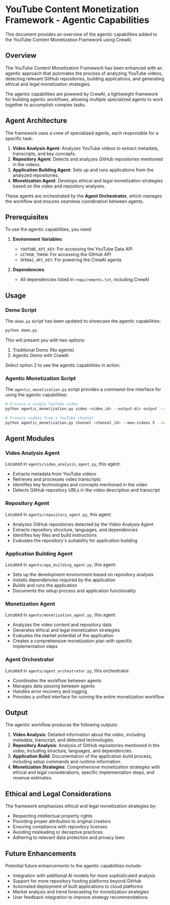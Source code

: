 # YouTube Content Monetization Framework - Agentic Capabilities

This document provides an overview of the agentic capabilities added to the YouTube Content Monetization Framework using CrewAI.

## Overview

The YouTube Content Monetization Framework has been enhanced with an agentic approach that automates the process of analyzing YouTube videos, detecting relevant GitHub repositories, building applications, and generating ethical and legal monetization strategies.

The agentic capabilities are powered by CrewAI, a lightweight framework for building agentic workflows, allowing multiple specialized agents to work together to accomplish complex tasks.

## Agent Architecture

The framework uses a crew of specialized agents, each responsible for a specific task:

1. **Video Analysis Agent**: Analyzes YouTube videos to extract metadata, transcripts, and key concepts.
2. **Repository Agent**: Detects and analyzes GitHub repositories mentioned in the videos.
3. **Application Building Agent**: Sets up and runs applications from the analyzed repositories.
4. **Monetization Agent**: Develops ethical and legal monetization strategies based on the video and repository analyses.

These agents are orchestrated by the **Agent Orchestrator**, which manages the workflow and ensures seamless coordination between agents.

## Prerequisites

To use the agentic capabilities, you need:

1. **Environment Variables**:
   - `YOUTUBE_API_KEY`: For accessing the YouTube Data API
   - `GITHUB_TOKEN`: For accessing the GitHub API
   - `OPENAI_API_KEY`: For powering the CrewAI agents

2. **Dependencies**:
   - All dependencies listed in `requirements.txt`, including CrewAI

## Usage

### Demo Script

The `demo.py` script has been updated to showcase the agentic capabilities:

```bash
python demo.py
```

This will present you with two options:
1. Traditional Demo (No agents)
2. Agentic Demo with CrewAI

Select option 2 to see the agentic capabilities in action.

### Agentic Monetization Script

The `agentic_monetization.py` script provides a command-line interface for using the agentic capabilities:

```bash
# Process a single YouTube video
python agentic_monetization.py video <video_id> --output-dir output --verbose

# Process videos from a YouTube channel
python agentic_monetization.py channel <channel_id> --max-videos 5 --output-dir output --verbose
```

## Agent Modules

### Video Analysis Agent

Located in `agents/video_analysis_agent.py`, this agent:
- Extracts metadata from YouTube videos
- Retrieves and processes video transcripts
- Identifies key technologies and concepts mentioned in the video
- Detects GitHub repository URLs in the video description and transcript

### Repository Agent

Located in `agents/repository_agent.py`, this agent:
- Analyzes GitHub repositories detected by the Video Analysis Agent
- Extracts repository structure, languages, and dependencies
- Identifies key files and build instructions
- Evaluates the repository's suitability for application building

### Application Building Agent

Located in `agents/app_building_agent.py`, this agent:
- Sets up the development environment based on repository analysis
- Installs dependencies required by the application
- Builds and runs the application
- Documents the setup process and application functionality

### Monetization Agent

Located in `agents/monetization_agent.py`, this agent:
- Analyzes the video content and repository data
- Generates ethical and legal monetization strategies
- Evaluates the market potential of the application
- Creates a comprehensive monetization plan with specific implementation steps

### Agent Orchestrator

Located in `agents/agent_orchestrator.py`, this orchestrator:
- Coordinates the workflow between agents
- Manages data passing between agents
- Handles error recovery and logging
- Provides a unified interface for running the entire monetization workflow

## Output

The agentic workflow produces the following outputs:

1. **Video Analysis**: Detailed information about the video, including metadata, transcript, and detected technologies.
2. **Repository Analysis**: Analysis of GitHub repositories mentioned in the video, including structure, languages, and dependencies.
3. **Application Build**: Documentation of the application build process, including setup commands and runtime information.
4. **Monetization Strategies**: Comprehensive monetization strategies with ethical and legal considerations, specific implementation steps, and revenue estimates.

## Ethical and Legal Considerations

The framework emphasizes ethical and legal monetization strategies by:
- Respecting intellectual property rights
- Providing proper attribution to original creators
- Ensuring compliance with repository licenses
- Avoiding misleading or deceptive practices
- Adhering to relevant data protection and privacy laws

## Future Enhancements

Potential future enhancements to the agentic capabilities include:
- Integration with additional AI models for more sophisticated analysis
- Support for more repository hosting platforms beyond GitHub
- Automated deployment of built applications to cloud platforms
- Market analysis and trend forecasting for monetization strategies
- User feedback integration to improve strategy recommendations
